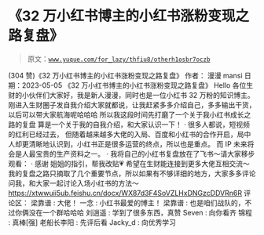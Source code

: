 # 《32 万小红书博主的小红书涨粉变现之路复盘》

> 原文：[`www.yuque.com/for_lazy/thfiu8/otherh1osbr7oczb`](https://www.yuque.com/for_lazy/thfiu8/otherh1osbr7oczb)

<ne-h2 id="8fcfeba9" data-lake-id="8fcfeba9"><ne-heading-ext><ne-heading-anchor></ne-heading-anchor><ne-heading-fold></ne-heading-fold></ne-heading-ext><ne-heading-content><ne-text id="u5158920d">(304 赞)《32 万小红书博主的小红书涨粉变现之路复盘》</ne-text></ne-heading-content></ne-h2> <ne-p id="u8555d4b1" data-lake-id="u8555d4b1"><ne-text id="uc1a1a1f8">作者： 漫漫 mansi</ne-text></ne-p> <ne-p id="uee65a983" data-lake-id="uee65a983"><ne-text id="u5429519c">日期：2023-05-05</ne-text></ne-p> <ne-p id="ue7956368" data-lake-id="ue7956368"><ne-text id="u92957863">《32 万小红书博主的小红书涨粉变现之路复盘》</ne-text></ne-p> <ne-p id="u637bfc8b" data-lake-id="u637bfc8b"><ne-text id="u7a0a66fa">Hello 各位生财的小伙伴们大家好，我是新人漫漫，同时也是一位小红书 32 万粉的知识博主。</ne-text> <ne-text id="u5566c5a3">刚进入生财圈子发自我介绍大家就都说，让我赶紧多多介绍自己，多多输出干货，以后可以带大家航海呢哈哈哈</ne-text> <ne-text id="u28d4dead">所以我这段时间先打磨了一个关于我小红书成长之路的复盘</ne-text> <ne-text id="u89e923ce">算是一个关于我的自我介绍，和大家认识一下！</ne-text> <ne-text id="uc2ad8e54">·</ne-text> <ne-text id="u0333b66e">很多人都说，短视频的红利已经过去，</ne-text> <ne-text id="u0e7b9f1a">但随着越来越多大佬的入局、百度和小红书的合作开启，局中人却更清晰地认识到，小红书正是很多运营的终点，所以也是重点。</ne-text> <ne-text id="uf5a32999">而 IP 未来将会是人最宝贵的生产资料之一。</ne-text> <ne-text id="uc4de5f17">·</ne-text> <ne-text id="u5423e29b">我将自己的小红书复盘放在了飞书～请大家移步观看：</ne-text></ne-p> <ne-p id="u447a55b2" data-lake-id="u447a55b2"><ne-text id="u3f89ff5b">·</ne-text> <ne-text id="ub7a27b1d">感谢 姐姐的指引，帮我改贴💗</ne-text> <ne-text id="u75929a5c">希望在生财能连接到更多大佬互相交流～</ne-text> <ne-text id="u8fc4ef54">我的复盘之路只摘取了几个重要节点，所以如果有不够详细的地方，大家多多评论问我，和大家一起讨论入场小红书的方法～</ne-text>[<ne-text id="ud13b3cc1">https://xtwwuii5ub.feishu.cn/docx/WX87d3F4SoVZLHxDNGzcDDVRn6R</ne-text>](https://xtwwuii5ub.feishu.cn/docx/WX87d3F4SoVZLHxDNGzcDDVRn6R)</ne-p> <ne-hole id="u09a03013" data-lake-id="u09a03013"><ne-card data-card-name="hr" data-card-type="block" id="u9Pv1" data-event-boundary="card"><ne-p id="u6f7dfeb0" data-lake-id="u6f7dfeb0"><ne-text id="u0e2b5ce5">评论区：</ne-text></ne-p> <ne-p id="u2517e8e6" data-lake-id="u2517e8e6"><ne-text id="u26bb8bca">梁靠谱 : 大佬！</ne-text> <ne-text id="ue997c83e">一念 : 小红书最爱的博主！</ne-text> <ne-text id="u61b33825">梁靠谱 : 也是咱们战队的，不过你俩没在一个群哈哈哈</ne-text> <ne-text id="u25aefe79">刘逍遥 : 学到了很多东西，真赞</ne-text> <ne-text id="u2bd154fa">Seven : 向你看齐</ne-text> <ne-text id="u0b1dd0cf">锦程 : 真棒[强]</ne-text> <ne-text id="ue553459d">老船长李阳 : 先评后看</ne-text> <ne-text id="u14120fb3">Jacky_d : 向优秀学习</ne-text></ne-p></ne-card></ne-hole>